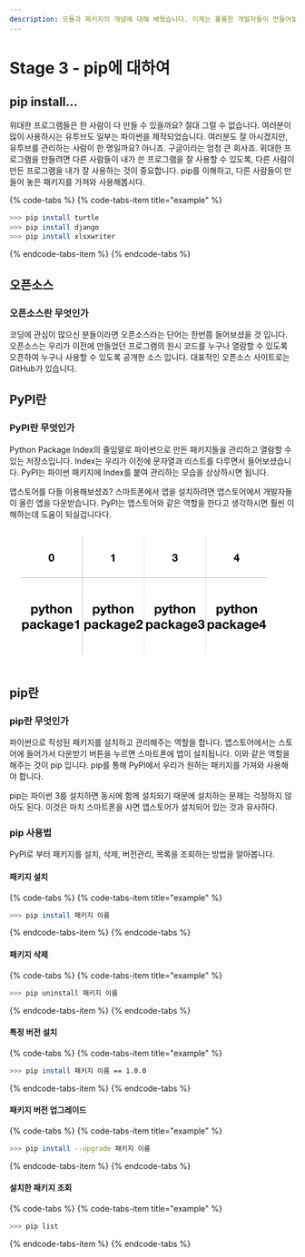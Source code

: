 ```yaml
---
description: 모듈과 패키지의 개념에 대해 배웠습니다. 이제는 훌륭한 개발자들이 만들어놓은 모듈과 패키지를 함께 공유하고 사용하는 흐름에 대해 배워봅니다.
---
```


# Stage 3 - pip에 대하여

## pip install...

위대한 프로그램들은 한 사람이 다 만들 수 있을까요? 절대 그럴 수 없습니다. 여러분이 많이 사용하시는 유투브도 일부는 파이썬을 제작되었습니다. 여러분도 잘 아시겠지만, 유투브를 관리하는 사람이 한 명일까요? 아니죠. 구글이라는 엄청 큰 회사죠. 위대한 프로그램을 만들려면 다른 사람들이 내가 쓴 프로그램을 잘 사용할 수 있도록, 다른 사람이 만든 프로그램을 내가 잘 사용하는 것이 중요합니다. pip를 이해하고, 다른 사람들이 만들어 놓은 패키지를 가져와 사용해봅시다.

{% code-tabs %}
{% code-tabs-item title="example" %}
```bash
>>> pip install turtle
>>> pip install django
>>> pip install xlsxwriter
```
{% endcode-tabs-item %}
{% endcode-tabs %}

## 오픈소스 

### 오픈소스란 무엇인가 

코딩에 관심이 많으신 분들이라면 오픈소스라는 단어는 한번쯤 들어보셨을 것 입니다. 오픈소스는 우리가 이전에 만들었던 프로그램의 원시 코드를 누구나 열람할 수 있도록 오픈하여 누구나 사용할 수 있도록 공개한 소스 입니다. 대표적인 오픈소스 사이트로는 GitHub가 있습니다.

## PyPI란

### PyPI란 무엇인가 

Python Package Index의 줄임말로 파이썬으로 만든 패키지들을 관리하고 열람할 수 있는 저장소입니다. Index는 우리가 이전에 문자열과 리스트를 다루면서 들어보셨습니다. PyPI는 파이썬 패키지에 Index를 붙여 관리하는 모습을 상상하시면 됩니다. 

앱스토어를 다들 이용해보셨죠? 스마트폰에서 앱을 설치하려면 앱스토어에서 개발자들이 올린 앱을 다운받습니다. PyPI는 앱스토어와 같은 역할을 한다고 생각하시면 훨씬 이해하는데 도움이 되실겁니다다.

![PyPI&#xC758; &#xBAA8;&#xC2B5;](../.gitbook/assets/image%20%28114%29.png)

## pip란

### pip란 무엇인가

파이썬으로 작성된 패키지를 설치하고 관리해주는 역할을 합니다. 앱스토어에서는 스토어에 들어가서 다운받기 버튼을 누르면 스마트폰에 앱이 설치됩니다. 이와 같은 역할을 해주는 것이 pip 입니다. pip를 통해 PyPI에서 우리가 원하는 패키지를 가져와 사용해야 합니다.

pip는 파이썬 3를 설치하면 동시에 함께 설치되기 때문에 설치하는 문제는 걱정하지 않아도 된다. 이것은 마치 스마트폰을 사면 앱스토어가 설치되어 있는 것과 유사하다.

### pip 사용법

PyPI로 부터 패키지를 설치, 삭제, 버전관리, 목록을 조회하는 방법을 알아봅니다.

#### 패키지 설치 

{% code-tabs %}
{% code-tabs-item title="example" %}
```bash
>>> pip install 패키지 이름 
```
{% endcode-tabs-item %}
{% endcode-tabs %}

#### 패키지 삭제 

{% code-tabs %}
{% code-tabs-item title="example" %}
```bash
>>> pip uninstall 패키지 이름 
```
{% endcode-tabs-item %}
{% endcode-tabs %}

#### 특정 버전 설치 

{% code-tabs %}
{% code-tabs-item title="example" %}
```bash
>>> pip install 패키지 이름 == 1.0.0
```
{% endcode-tabs-item %}
{% endcode-tabs %}

#### 패키지 버전 업그레이드 

{% code-tabs %}
{% code-tabs-item title="example" %}
```bash
>>> pip install --upgrade 패키지 이름 
```
{% endcode-tabs-item %}
{% endcode-tabs %}

#### 설치한 패키지 조회 

{% code-tabs %}
{% code-tabs-item title="example" %}
```bash
>>> pip list 
```
{% endcode-tabs-item %}
{% endcode-tabs %}



